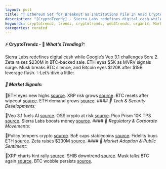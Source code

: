 ```yaml
---
layout: post
title: "🌅 Ethereum Set for Breakout as Institutions Pile In Amid Crypto Reset"
description: "[CryptoTrendz] - Sierra Labs redefines digital cash while Google’s Veo 3.1 challenges Sora 2. Zeta raises $230M in BTC-backed sale. ETH eyes $5K as MVRV signals surge. Musk breaks BTC silence, and Bitcoin eyes $120K after $19B leverage flush."
keywords: cryptotrendz, trendz, cryptotrends, web3trends, organic, Market, Analyst, Musk, stablecoins, Crypto, Bitcoin, XRP, Digital, ETH, Ethereum, Network
categories: curated
---
```


#### ⚡ CryptoTrendz - 📌 *What's Trending?:*

Sierra Labs redefines digital cash while Google’s Veo 3.1 challenges Sora 2. Zeta raises $230M in BTC-backed sale. ETH eyes $5K as MVRV signals surge. Musk breaks BTC silence, and Bitcoin eyes $120K after $19B leverage flush. ✨Let’s dive a little:


#### *🔖 Market Signals:*  

🔹ETH eyes new highs [source](https://s.avyag.com/uosu). XRP risk grows [source](https://s.avyag.com/wm28). BTC resets after wipeout [source](https://s.avyag.com/an40). ETH demand grows [source](https://s.avyag.com/epco). #### *🔖 Tech & Security Developments:*  

🔹Veo 3.1 fuels AI [source](https://s.avyag.com/8u0s). OSS crypto at risk [source](https://s.avyag.com/7tnp). Pico Prism 10K TPS [source](https://s.avyag.com/pxj2). Sierra Labs boosts money [source](https://s.avyag.com/c8zv). #### *🔖 Regulatory & Corporate Movements:*  

🔹Policy tempers crypto [source](https://s.avyag.com/fuwh). BoE caps stablecoins [source](https://s.avyag.com/4q3k). Fidelity buys ETH [source](https://s.avyag.com/zxla). Zeta raises $230M [source](https://s.avyag.com/8yxl). #### *🔖 Market Adoption & Public Sentiment:*  

🔹XRP charts hint rally [source](https://s.avyag.com/y20b). SHIB downtrend [source](https://s.avyag.com/g44q). Musk talks BTC again [source](https://s.avyag.com/s1nq). BTC wobble persists [source](https://s.avyag.com/y4g0).